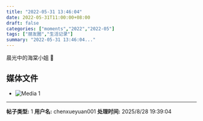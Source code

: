 ```yaml
---
title: "2022-05-31 13:46:04"
date: 2022-05-31T11:00:00+08:00
draft: false
categories: ["moments","2022","2022-05"]
tags: ["朋友圈","生活记录"]
summary: "2022-05-31 13:46:04..."
---
```


晨光中的海棠小姐 💖

## 媒体文件

- ![Media 1](/Moments/photos/2022-05-31/202205311346040.jpg)

---

**帖子类型:** 1
**用户名:** chenxueyuan001
**处理时间:** 2025/8/28 19:39:04
